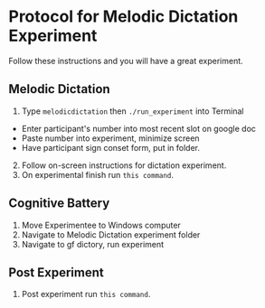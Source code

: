# Protocol for Melodic Dictation Experiment

Follow these instructions and you will have a great experiment.


## Melodic Dictation

1. Type ```melodicdictation``` then  ```./run_experiment``` into Terminal
  * Enter participant's number into most recent slot on google doc  
  * Paste number into experiment, minimize screen
  * Have participant sign conset form, put in folder.
2. Follow on-screen instructions for dictation experiment.
3. On experimental finish run ```this command```.

## Cognitive Battery
 
1. Move Experimentee to Windows computer
2. Navigate to Melodic Dictation experiment folder 
3. Navigate to gf dictory, run experiment

## Post Experiment

1. Post experiment run ```this command```.
